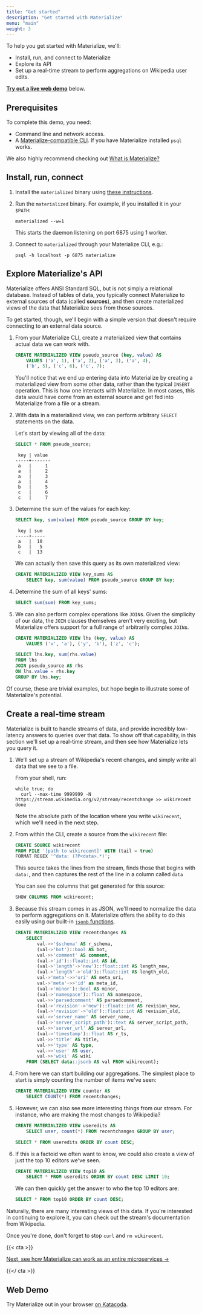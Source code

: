 ```yaml
---
title: "Get started"
description: "Get started with Materialize"
menu: "main"
weight: 3
---
```


To help you get started with Materialize, we'll:

- Install, run, and connect to Materialize
- Explore its API
- Set up a real-time stream to perform aggregations on Wikipedia user edits.

**[Try out a live web demo](#webdemo)** below.

## Prerequisites

To complete this demo, you need:

- Command line and network access.
- A [Materialize-compatible CLI](/connect/cli/). If you have Materialize installed `psql` works.

We also highly recommend checking out [What is Materialize?](/overview/what-is-materialize)

## Install, run, connect

1. Install the `materialized` binary using [these instructions](/install).

1. Run the `materialized` binary. For example, if you installed it in your `$PATH`:

    ```shell
    materialized --w=1
    ```

    This starts the daemon listening on port 6875 using 1 worker.

1. Connect to `materialized` through your Materialize CLI, e.g.:

    ```shell
    psql -h localhost -p 6875 materialize
    ```

## Explore Materialize's API

Materialize offers ANSI Standard SQL, but is not simply a relational database. Instead of tables of data, you typically connect Materialize to external sources of data (called **sources**), and then create materialized views of the data that Materialize sees from those sources.

To get started, though, we'll begin with a simple version that doesn't require connecting to an external data source.

1. From your Materialize CLI, create a materialized view that contains actual data we can work with.

    ```sql
    CREATE MATERIALIZED VIEW pseudo_source (key, value) AS
        VALUES ('a', 1), ('a', 2), ('a', 3), ('a', 4),
        ('b', 5), ('c', 6), ('c', 7);
    ```

    You'll notice that we end up entering data into Materialize by creating a materialized view from some other data, rather than the typical `INSERT` operation. This is how one interacts with Materialize. In most cases, this data would have come from an external source and get fed into Materialize from a file or a stream.

1. With data in a materialized view, we can perform arbitrary `SELECT` statements on the data.

    Let's start by viewing all of the data:

    ```sql
    SELECT * FROM pseudo_source;
    ```
    ```nofmt
     key | value
    -----+-------
     a   |     1
     a   |     2
     a   |     3
     a   |     4
     b   |     5
     c   |     6
     c   |     7
    ```

1. Determine the sum of the values for each key:

    ```sql
    SELECT key, sum(value) FROM pseudo_source GROUP BY key;
    ```
    ```nofmt
     key | sum
    -----+-----
     a   |  10
     b   |   5
     c   |  13
    ```

    We can actually then save this query as its own materialized view:

    ```sql
    CREATE MATERIALIZED VIEW key_sums AS
        SELECT key, sum(value) FROM pseudo_source GROUP BY key;
    ```

1. Determine the sum of all keys' sums:

    ```sql
    SELECT sum(sum) FROM key_sums;
    ```

1. We can also perform complex operations like `JOIN`s. Given the simplicity of our data, the `JOIN` clauses themselves aren't very exciting, but Materialize offers support for a full range of arbitrarily complex `JOIN`s.

    ```sql
    CREATE MATERIALIZED VIEW lhs (key, value) AS
        VALUES ('x', 'a'), ('y', 'b'), ('z', 'c');
    ```
    ```sql
    SELECT lhs.key, sum(rhs.value)
    FROM lhs
    JOIN pseudo_source AS rhs
    ON lhs.value = rhs.key
    GROUP BY lhs.key;
    ```

Of course, these are trivial examples, but hope begin to illustrate some of Materialize's potential.

## Create a real-time stream

Materialize is built to handle streams of data, and provide incredibly low-latency answers to queries over that data. To show off that capability, in this section we'll set up a real-time stream, and then see how Materialize lets you query it.

1. We'll set up a stream of Wikipedia's recent changes, and simply write all data that we see to a file.

    From your shell, run:
    ```
    while true; do
      curl --max-time 9999999 -N https://stream.wikimedia.org/v2/stream/recentchange >> wikirecent
    done
    ```

    Note the absolute path of the location where you write `wikirecent`, which we'll need in the next step.

1. From within the CLI, create a source from the `wikirecent` file:

    ```sql
    CREATE SOURCE wikirecent
    FROM FILE '[path to wikirecent]' WITH (tail = true)
    FORMAT REGEX '^data: (?P<data>.*)';
    ```

    This source takes the lines from the stream, finds those that begins with `data:`, and then captures the rest of the line in a column called `data`

    You can see the columns that get generated for this source:

    ```sql
    SHOW COLUMNS FROM wikirecent;
    ```

1. Because this stream comes in as JSON, we'll need to normalize the data to perform aggregations on it. Materialize offers the ability to do this easily using our built-in [`jsonb` functions](/sql/functions/#json).

    ```sql
    CREATE MATERIALIZED VIEW recentchanges AS
        SELECT
            val->>'$schema' AS r_schema,
            (val->'bot')::bool AS bot,
            val->>'comment' AS comment,
            (val->'id')::float::int AS id,
            (val->'length'->'new')::float::int AS length_new,
            (val->'length'->'old')::float::int AS length_old,
            val->'meta'->>'uri' AS meta_uri,
            val->'meta'->>'id' as meta_id,
            (val->'minor')::bool AS minor,
            (val->'namespace')::float AS namespace,
            val->>'parsedcomment' AS parsedcomment,
            (val->'revision'->'new')::float::int AS revision_new,
            (val->'revision'->'old')::float::int AS revision_old,
            val->>'server_name' AS server_name,
            (val->'server_script_path')::text AS server_script_path,
            val->>'server_url' AS server_url,
            (val->'timestamp')::float AS r_ts,
            val->>'title' AS title,
            val->>'type' AS type,
            val->>'user' AS user,
            val->>'wiki' AS wiki
        FROM (SELECT data::jsonb AS val FROM wikirecent);
    ```

1. From here we can start building our aggregations. The simplest place to start is simply counting the number of items we've seen:

    ```sql
    CREATE MATERIALIZED VIEW counter AS
        SELECT COUNT(*) FROM recentchanges;
    ```

1. However,  we can also see more interesting things from our stream. For instance, who are making the most changes to Wikipedia?

    ```sql
    CREATE MATERIALIZED VIEW useredits AS
        SELECT user, count(*) FROM recentchanges GROUP BY user;
    ```

    ```sql
    SELECT * FROM useredits ORDER BY count DESC;
    ```

1. If this is a factoid we often want to know, we could also create a view of just the top 10 editors we've seen.

    ```sql
    CREATE MATERIALIZED VIEW top10 AS
        SELECT * FROM useredits ORDER BY count DESC LIMIT 10;
    ```

    We can then quickly get the answer to who the top 10 editors are:

    ```sql
    SELECT * FROM top10 ORDER BY count DESC;
    ```

Naturally, there are many interesting views of this data. If you're interested
in continuing to explore it, you can check out the stream's documentation from
Wikipedia.

Once you're done, don't forget to stop `curl` and `rm wikirecent`.

{{< cta >}}

[Next, see how Materialize can work as an entire microservices →](/docs/demos/microservice)

{{</ cta >}}

## <a name="webdemo"></a> Web Demo
Try Materialize out in your browser 
<a href="https://www.katacoda.com/materialize/scenarios/intro-wikipedia" target="_blank">on Katacoda</a>.

